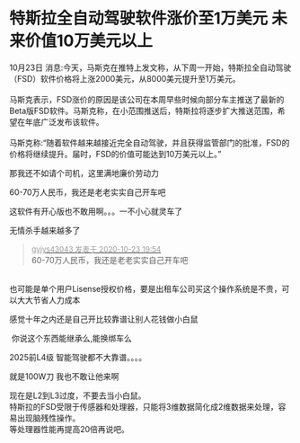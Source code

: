 # 特斯拉全自动驾驶软件涨价至1万美元 未来价值10万美元以上


 10月23日 消息:今天，马斯克在推特上发文称，从下周一开始，特斯拉全自动驾驶（FSD）软件价格将上涨2000美元，从8000美元提升至1万美元。<br />
<br />
马斯克表示，FSD涨价的原因是该公司在本周早些时候向部分车主推送了最新的Beta版FSD软件。马斯克称，在小范围推送后，特斯拉将逐步扩大推送范围，希望在年底广泛发布该软件。<br />
<br />
马斯克称:“随着软件越来越接近完全自动驾驶，并且获得监管部门的批准，FSD的价格将继续提升。届时，FSD的价值可能达到10万美元以上。”

那我还不如请个司机，这里满地廉价劳动力

60-70万人民币，我还是老老实实自己开车吧

这软件有开心版也不敢用啊。。。一不小心就灵车了<img src="static/image/smiley/default/lol.gif" smilieid="12" border="0" alt="" />

无情杀手越来越多了

<div class="quote"><blockquote><font size="2"><a href="https://www.hostloc.com/forum.php?mod=redirect&amp;goto=findpost&amp;pid=9342886&amp;ptid=757741" target="_blank"><font color="#999999">gyjys43043 发表于 2020-10-23 19:54</font></a></font><br />
60-70万人民币，我还是老老实实自己开车吧</blockquote></div><br />
也可能是单个用户Lisense授权价格，要是出租车公司买这个操作系统是不贵，可以大大节省人力成本

感觉十年之内还是自己开比较靠谱让别人花钱做小白鼠

<img src="static/image/smiley/default/lol.gif" smilieid="12" border="0" alt="" /> 你说这个东西能继承么,能换绑车么

2025前L4级 智能驾驶都不大靠谱。。。。

就是100W刀 我也不敢让他来啊

现在是L2到L3过度，不要去当小白鼠。<br />
特斯拉的FSD受限于传感器和处理器，只能将3维数据简化成2维数据来处理，容易出现脑残性操作。<br />
等处理器性能再提高20倍再说吧。
